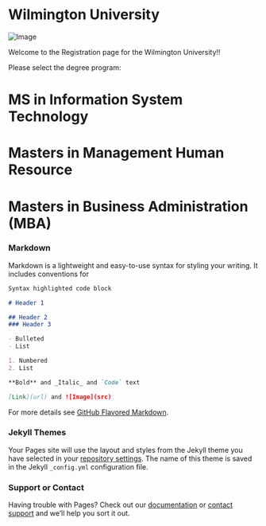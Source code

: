 # Wilmington University


![Image](http://ccp.edu/sites/default/files/images/CollegePublicArt/wilmington.png)

Welcome to the Registration page for the Wilmington University!!

Please select the degree program:
# MS in Information System Technology
# Masters in  Management Human Resource
# Masters in Business Administration (MBA)

### Markdown

Markdown is a lightweight and easy-to-use syntax for styling your writing. It includes conventions for

```markdown
Syntax highlighted code block

# Header 1 

## Header 2
### Header 3

- Bulleted
- List

1. Numbered
2. List

**Bold** and _Italic_ and `Code` text

[Link](url) and ![Image](src)
```

For more details see [GitHub Flavored Markdown](https://guides.github.com/features/mastering-markdown/).

### Jekyll Themes

Your Pages site will use the layout and styles from the Jekyll theme you have selected in your [repository settings](https://github.com/Roshan1130/team/settings). The name of this theme is saved in the Jekyll `_config.yml` configuration file.

### Support or Contact

Having trouble with Pages? Check out our [documentation](https://help.github.com/categories/github-pages-basics/) or [contact support](https://github.com/contact) and we’ll help you sort it out.
